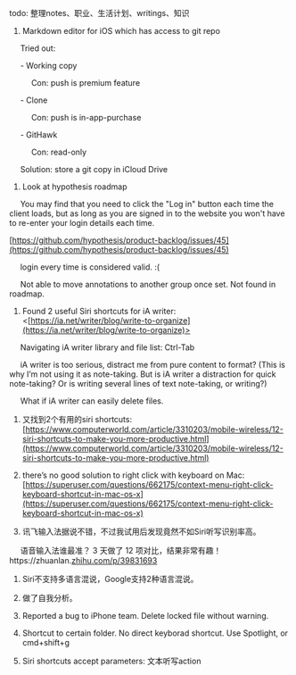 todo: 整理notes、职业、生活计划、writings、知识

1. Markdown editor for iOS which has access to git repo 

     Tried out:

     - Working copy

          Con: push is premium feature

     - Clone

          Con: push is in-app-purchase

     - GitHawk

          Con: read-only

     Solution: store a git copy in iCloud Drive

1. Look at hypothesis roadmap

     You may find that you need to click the "Log in" button each time the client loads, but as long as you are signed in to the website you won't have to re-enter your login details each time.

[https://github.com/hypothesis/product-backlog/issues/45](https://github.com/hypothesis/product-backlog/issues/45)

     login every time is considered valid. :(

     Not able to move annotations to another group once set. Not found in roadmap.

1. Found 2 useful Siri shortcuts for iA writer: <[https://ia.net/writer/blog/write-to-organize](https://ia.net/writer/blog/write-to-organize)>

     Navigating iA writer library and file list: Ctrl-Tab

     iA writer is too serious, distract me from pure content to format? (This is why I’m not using it as note-taking. But is iA writer a distraction for quick note-taking? Or is writing several lines of text note-taking, or writing?)

     What if iA writer can easily delete files.

1. 又找到2个有用的siri shortcuts: [https://www.computerworld.com/article/3310203/mobile-wireless/12-siri-shortcuts-to-make-you-more-productive.html](https://www.computerworld.com/article/3310203/mobile-wireless/12-siri-shortcuts-to-make-you-more-productive.html)

1. there’s no good solution to right click with keyboard on Mac: [https://superuser.com/questions/662175/context-menu-right-click-keyboard-shortcut-in-mac-os-x](https://superuser.com/questions/662175/context-menu-right-click-keyboard-shortcut-in-mac-os-x)

1. 讯飞输入法据说不错，不过我试用后发现竟然不如Siri听写识别率高。

     语音输入法谁最准？ 3 天做了 12 项对比，结果非常有趣！https://zhuanlan.[zhihu.com/p/39831693](http://zhihu.com/p/39831693)

1. Siri不支持多语言混说，Google支持2种语言混说。

1. 做了自我分析。

1. Reported a bug to iPhone team. Delete locked file without warning.

1. Shortcut to certain folder. No direct keyborad shortcut. Use Spotlight, or cmd+shift+g

1. Siri shortcuts accept parameters: 文本听写action
